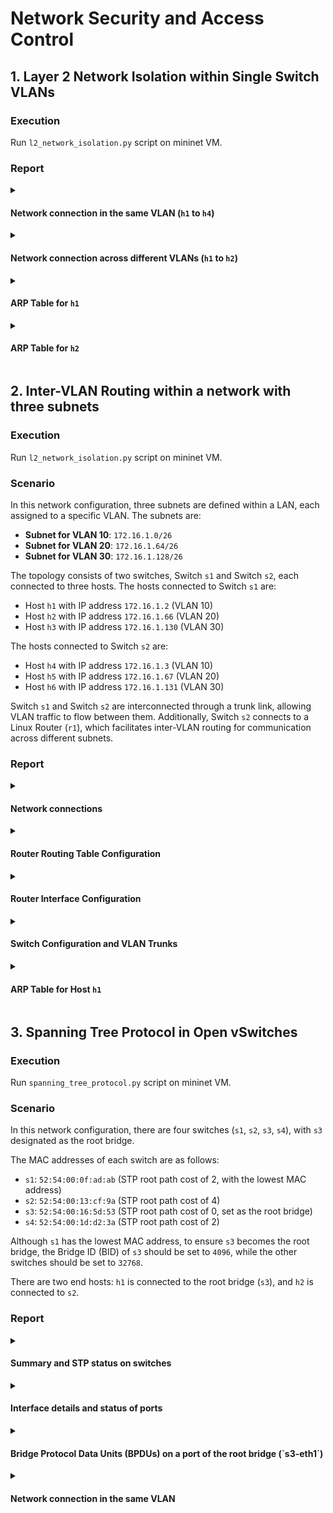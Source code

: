 # Network Security and Access Control

## 1. Layer 2 Network Isolation within Single Switch VLANs 

### Execution 
Run `l2_network_isolation.py` script on mininet VM. 

### Report

<details>
<summary><h4>Network connection in the same VLAN (<code>h1</code> to <code>h4</code>)</h4></summary>

```bash
mininet> h1 ping -c 3 h4
PING 172.16.1.3 (172.16.1.3) 56(84) bytes of data.
64 bytes from 172.16.1.3: icmp_seq=1 ttl=64 time=0.188 ms
64 bytes from 172.16.1.3: icmp_seq=2 ttl=64 time=0.035 ms
64 bytes from 172.16.1.3: icmp_seq=3 ttl=64 time=0.039 ms
```

</details> 

<details>
<summary><h4>Network connection across different VLANs (<code>h1</code> to <code>h2</code>)</h4></summary>

```bash
mininet> h1 ping -c 3 h2
connect: Network is unreachable
```

</details> 

<details>
<summary><h4>ARP Table for <code>h1</code></h4></summary>

```bash
mininet> h1 arp -a
? (172.16.1.3) at 12:7d:cf:b1:12:9b [ether] on h1-eth0.10
```

</details> 

<details>
<summary><h4>ARP Table for <code>h2</code></h4></summary>

 ```bash
mininet> h2 arp -a
```
> Gives no output, which confirms that h2 has not resolved any ARP entries.

</details> 

## 2. Inter-VLAN Routing within a network with three subnets  

### Execution 
Run `l2_network_isolation.py` script on mininet VM. 

### Scenario

In this network configuration, three subnets are defined within a LAN, each assigned to a specific VLAN. The subnets are:

- **Subnet for VLAN 10**: `172.16.1.0/26`
- **Subnet for VLAN 20**: `172.16.1.64/26`
- **Subnet for VLAN 30**: `172.16.1.128/26`

The topology consists of two switches, Switch `s1` and Switch `s2`, each connected to three hosts. The hosts connected to Switch `s1` are:

- Host `h1` with IP address `172.16.1.2` (VLAN 10)
- Host `h2` with IP address `172.16.1.66` (VLAN 20)
- Host `h3` with IP address `172.16.1.130` (VLAN 30)

The hosts connected to Switch `s2` are:

- Host `h4` with IP address `172.16.1.3` (VLAN 10)
- Host `h5` with IP address `172.16.1.67` (VLAN 20)
- Host `h6` with IP address `172.16.1.131` (VLAN 30)

Switch `s1` and Switch `s2` are interconnected through a trunk link, allowing VLAN traffic to flow between them. Additionally, Switch `s2` connects to a Linux Router (`r1`), which facilitates inter-VLAN routing for communication across different subnets.

### Report 

<details>
<summary><h4>Network connections </h4></summary>

```bash
mininet> pingall
*** Ping: testing ping reachability
h1 -> h2 h3 h4 h5 h6 X
h2 -> h1 h3 h4 h5 h6 X
h3 -> h1 h2 h4 h5 h6 X
h4 -> h1 h2 h3 h5 h6 X
h5 -> h1 h2 h3 h4 h6 X
h6 -> h1 h2 h3 h4 h5 X
r1 -> h1 h2 h3 h4 h5 h6
*** Results: 14% dropped (36/42 received)
```
> The hostname resolution failure for the router node from end hosts is expected. We can optionally edit the `/etc/hosts` file for each end host.

</details> 

<details>
<summary><h4>Router Routing Table Configuration</h4></summary>

```bash
mininet> r1 route -n
Kernel IP routing table
Destination     Gateway         Genmask         Flags Metric Ref    Use Iface
172.16.1.0      0.0.0.0         255.255.255.192 U     0      0        0 r1-eth0.10
172.16.1.64     0.0.0.0         255.255.255.192 U     0      0        0 r1-eth0.20
172.16.1.128    0.0.0.0         255.255.255.192 U     0      0        0 r1-eth0.30
```

</details> 

<details>
<summary><h4>Router Interface Configuration </h4></summary>

```bash
mininet> r1 ifconfig
lo        Link encap:Local Loopback
          inet addr:127.0.0.1  Mask:255.0.0.0
          UP LOOPBACK RUNNING  MTU:65536  Metric:1
          RX packets:0 errors:0 dropped:0 overruns:0 frame:0
          TX packets:0 errors:0 dropped:0 overruns:0 carrier:0
          collisions:0 txqueuelen:1
          RX bytes:0 (0.0 B)  TX bytes:0 (0.0 B)

r1-eth0   Link encap:Ethernet  HWaddr fe:01:0b:3a:da:9b
          UP BROADCAST RUNNING MULTICAST  MTU:1500  Metric:1
          RX packets:219 errors:0 dropped:0 overruns:0 frame:0
          TX packets:215 errors:0 dropped:0 overruns:0 carrier:0
          collisions:0 txqueuelen:1000
          RX bytes:20210 (20.2 KB)  TX bytes:19614 (19.6 KB)

r1-eth0.10 Link encap:Ethernet  HWaddr fe:01:0b:3a:da:9b
          inet addr:172.16.1.1  Bcast:172.16.1.63  Mask:255.255.255.192
          UP BROADCAST RUNNING MULTICAST  MTU:1500  Metric:1
          RX packets:74 errors:0 dropped:0 overruns:0 frame:0
          TX packets:72 errors:0 dropped:0 overruns:0 carrier:0
          collisions:0 txqueuelen:1000
          RX bytes:5488 (5.4 KB)  TX bytes:6552 (6.5 KB)

r1-eth0.20 Link encap:Ethernet  HWaddr fe:01:0b:3a:da:9b
          inet addr:172.16.1.65  Bcast:172.16.1.127  Mask:255.255.255.192
          UP BROADCAST RUNNING MULTICAST  MTU:1500  Metric:1
          RX packets:73 errors:0 dropped:0 overruns:0 frame:0
          TX packets:72 errors:0 dropped:0 overruns:0 carrier:0
          collisions:0 txqueuelen:1000
          RX bytes:5404 (5.4 KB)  TX bytes:6552 (6.5 KB)

r1-eth0.30 Link encap:Ethernet  HWaddr fe:01:0b:3a:da:9b
          inet addr:172.16.1.129  Bcast:172.16.1.191  Mask:255.255.255.192
          UP BROADCAST RUNNING MULTICAST  MTU:1500  Metric:1
          RX packets:72 errors:0 dropped:0 overruns:0 frame:0
          TX packets:71 errors:0 dropped:0 overruns:0 carrier:0
          collisions:0 txqueuelen:1000
          RX bytes:5376 (5.3 KB)  TX bytes:6510 (6.5 KB)
```

</details> 

<details>
<summary><h4>Switch Configuration and VLAN Trunks </h4></summary>

```bash
mininet> s1 ovs-vsctl show
063b1597-ee6f-47f2-b09f-cf8e06c009e0
    Bridge "s1"
        Controller "tcp:127.0.0.1:6653"
            is_connected: true
        fail_mode: secure
        Port "s1"
            Interface "s1"
                type: internal
        Port "s1-eth3"
            Interface "s1-eth3"
        Port "s1-eth4"
            trunks: [10, 20, 30]
            Interface "s1-eth4"
        Port "s1-eth1"
            Interface "s1-eth1"
        Port "s1-eth2"
            Interface "s1-eth2"
    Bridge "s2"
        Controller "tcp:127.0.0.1:6653"
            is_connected: true
        fail_mode: secure
        Port "s2-eth1"
            Interface "s2-eth1"
        Port "s2-eth3"
            Interface "s2-eth3"
        Port "s2-eth4"
            trunks: [10, 20, 30]
            Interface "s2-eth4"
        Port "s2-eth2"
            Interface "s2-eth2"
        Port "s2"
            Interface "s2"
                type: internal
        Port "s2-eth5"
            Interface "s2-eth5"
    ovs_version: "2.5.9"
```
  
</details> 

<details>
<summary><h4> ARP Table for Host <code>h1</code></h4></summary>

```bash
mininet> h1 arp -a
? (172.16.1.1) at fe:01:0b:3a:da:9b [ether] on h1-eth0.10
? (172.16.1.3) at 22:e6:49:31:ac:af [ether] on h1-eth0.10
```

</details> 

## 3. Spanning Tree Protocol in Open vSwitches 

### Execution 
Run `spanning_tree_protocol.py` script on mininet VM. 

### Scenario 

In this network configuration, there are four switches (`s1`, `s2`, `s3`, `s4`), with `s3` designated as the root bridge.

The MAC addresses of each switch are as follows:

- `s1`: `52:54:00:0f:ad:ab` (STP root path cost of 2, with the lowest MAC address)
- `s2`: `52:54:00:13:cf:9a` (STP root path cost of 4)
- `s3`: `52:54:00:16:5d:53` (STP root path cost of 0, set as the root bridge)
- `s4`: `52:54:00:1d:d2:3a` (STP root path cost of 2)

Although `s1` has the lowest MAC address, to ensure `s3` becomes the root bridge, the Bridge ID (BID) of `s3` should be set to `4096`, while the other switches should be set to `32768`.

There are two end hosts: `h1` is connected to the root bridge (`s3`), and `h2` is connected to `s2`.

### Report 

<details><summary><h4> Summary and STP status on switches </h4></summary>

```bash
mininet> s1 ovs-vsctl list Bridge 
_uuid               : 2261433c-8058-477f-a18f-64413d1afb69
auto_attach         : []
controller          : [9f7a463e-f655-4101-8f6f-a13991237e1d]
...
name                : "s2"
netflow             : []
other_config        : {datapath-id="0000000000000002", disable-in-band="true", dp-desc="s2", hwaddr="52:54:00:13:cf:9a", stp-priority="32768"}
ports               : [6d46c147-8a76-499d-ae29-9ff6438d3d6a, 7c9e802d-7c8d-4a03-ae21-fa83985b3ff8, e809a256-4dc2-4a1b-ae51-5d03f6bc60ec, f53f452f-2a6e-4863-bfbd-b4be50c8ae87]
protocols           : []
rstp_enable         : false
rstp_status         : {}
sflow               : []
status              : {stp_bridge_id="8000.52540013cf9a", stp_designated_root="1000.525400165d53", stp_root_path_cost="4"}
stp_enable          : true

_uuid               : b3fcc945-9120-4b04-9c72-721a5dd42cab
auto_attach         : []
controller          : [796d35e9-2148-470e-a397-e7953c8a7a91]
...
name                : "s1"
netflow             : []
other_config        : {datapath-id="0000000000000001", disable-in-band="true", dp-desc="s1", hwaddr="52:54:00:0f:ad:ab", stp-priority="32768"}
ports               : [37bfad50-c221-4ad0-9522-dccaf5b0c78e, 5538fe9e-6dcd-4db5-8335-a24fdeaf7018, ab580c08-a36c-4f0e-b914-56987490d9f4, d0cdbc07-a430-4985-b7f6-280f373bb0bf]
protocols           : []
rstp_enable         : false
rstp_status         : {}
sflow               : []
status              : {stp_bridge_id="8000.5254000fadab", stp_designated_root="1000.525400165d53", stp_root_path_cost="2"}
stp_enable          : true

_uuid               : 46f3752a-6ec7-41ad-b053-3190f9efd109
auto_attach         : []
controller          : [f0fe5228-a9f0-4778-ba23-980f58999e4d]
...
name                : "s3"
netflow             : []
other_config        : {datapath-id="0000000000000003", disable-in-band="true", dp-desc="s3", hwaddr="52:54:00:16:5d:53", stp-priority="4096"}
ports               : [7b1905c7-d412-4d24-b30e-7a6bb33106f8, 8553a44b-7c8c-41dc-8433-a8a32d0e1b13, c2eeb12b-cb95-4615-9beb-1febee3c335e, cb7c66ec-fb03-4805-9fe4-0317d3972ac7]
protocols           : []
rstp_enable         : false
rstp_status         : {}
sflow               : []
status              : {stp_bridge_id="1000.525400165d53", stp_designated_root="1000.525400165d53", stp_root_path_cost="0"}
stp_enable          : true

_uuid               : 335684e7-7921-41ef-b649-35a731e3291a
auto_attach         : []
controller          : [616ba894-a583-484a-bb0b-691115b91877]
...
name                : "s4"
netflow             : []
other_config        : {datapath-id="0000000000000004", disable-in-band="true", dp-desc="s4", hwaddr="52:54:00:1d:d2:3a", stp-priority="32768"}
ports               : [1c8b9954-7cb7-432d-a797-97c0961a42bb, 224ff46f-4d00-4bfa-940b-400a9d8570fd, aa496a4b-f53f-4731-9d97-e8269b759d3c, ff3f8e29-5fb3-48f9-aa71-4b5bceaf49a4]
protocols           : []
rstp_enable         : false
rstp_status         : {}
sflow               : []
status              : {stp_bridge_id="8000.5254001dd23a", stp_designated_root="1000.525400165d53", stp_root_path_cost="2"}
stp_enable          : true

```
> The root bridge `s3` has the lowest `stp_root_path_cost` of zero and the `stp_bridge_id` matches the `stp_designated_root` (`1000.525400165d53`). Additionally, `s3`'s `stp_priority` is set to `1000`, which is lower than the default `8000` priority of the other switches, further confirming that `s3` is the root bridge.

</details>

<details><summary><h4>Interface details and status of ports</h4></summary>

```bash
mininet> s1 ovs-vsctl list Interface 

_uuid               : 96e35133-7105-467e-8b0f-4225b410abd5
admin_state         : up
bfd                 : {}
bfd_status          : {}
cfm_fault           : []
cfm_fault_status    : []
cfm_flap_count      : []
cfm_health          : []
cfm_mpid            : []
cfm_remote_mpids    : []
cfm_remote_opstate  : []
duplex              : full
error               : []
external_ids        : {}
ifindex             : 655
ingress_policing_burst: 0
ingress_policing_rate: 0
lacp_current        : []
link_resets         : 0
link_speed          : 10000000000    [1] 
link_state          : up
lldp                : {}
mac                 : []
mac_in_use          : "02:09:f1:3e:48:e3"
mtu                 : 1500
name                : "s3-eth2"
ofport              : 2
ofport_request      : 2
options             : {}
other_config        : {}
statistics          : {collisions=0, rx_bytes=73, rx_crc_err=0, rx_dropped=0, rx_errors=0, rx_frame_err=0, rx_over_err=0, rx_packets=2, tx_bytes=1290, tx_dropped=0, tx_errors=0, tx_packets=25}
status              : {driver_name=veth, driver_version="1.0", firmware_version=""}
type                : ""
```
> [1] The `link_state` indicates the current status of the interface; in the context of STP (Spanning Tree Protocol), this value helps determine if the interface is active (up) or blocked, reflecting its convergence state.

</details>

<details><summary><h4> Bridge Protocol Data Units (BPDUs) on a port of the root bridge (`s3-eth1`) </h4></summary>

```bash
mininet> s1 tcpdump -i s3-eth1 -n
tcpdump: verbose output suppressed, use -v or -vv for full protocol decode
listening on s3-eth1, link-type EN10MB (Ethernet), capture size 262144 bytes
01:54:23.304472 STP 802.1d, Config, Flags [none], bridge-id 8000.52:54:00:0f:ad:ab.8002, length 35  [1]
01:54:23.304527 STP 802.1d, Config, Flags [none], bridge-id 1000.52:54:00:16:5d:53.8001, length 35  [2] 
01:54:23.805076 STP 802.1d, Config, Flags [none], bridge-id 1000.52:54:00:16:5d:53.8001, length 35
01:54:25.307852 STP 802.1d, Config, Flags [none], bridge-id 1000.52:54:00:16:5d:53.8001, length 35
01:54:27.313642 STP 802.1d, Config, Flags [none], bridge-id 1000.52:54:00:16:5d:53.8001, length 35
...
```
> [1] Advertisement from `s1` as a root bridge candidate. 
>
> [2] BPDU from the selected root bridge (`s3`), which has the lowest bridge ID (priority 1000).

</details>

<details>
<summary><h4>Network connection in the same VLAN</h4></summary>

```bash
mininet> pingall
*** Ping: testing ping reachability
h1 -> h2
h2 -> h1
*** Results: 0% dropped (2/2 received)
```
> The test may not show results due to the time required for STP convergence before forwarding traffic. Wait for the STP convergence and test again if failed. 

</details> 
